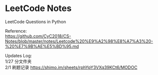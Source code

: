 # LeetCode Notes

LeetCode Questions in Python


Reference:  
https://github.com/CyC2018/CS-Notes/blob/master/notes/Leetcode%20%E9%A2%98%E8%A7%A3%20-%20%E7%9B%AE%E5%BD%95.md  

Updates Log:  
1/27 分文件夹  
2/1 刷题记录 https://shimo.im/sheets/rphYpY3VXq39KCt6/MODOC  
